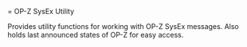= OP-Z SysEx Utility

Provides utility functions for working with OP-Z SysEx messages. Also holds last announced states of OP-Z for easy access.


